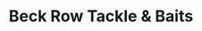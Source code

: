 ---
title: "Beck Row Tackle & Baits"
url: /bury-st-edmunds/beck-row-tackle-und-baits/
shop: Angeln
---